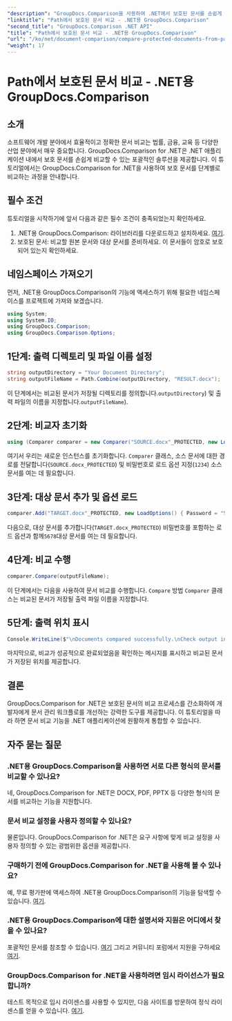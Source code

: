 ```yaml
---
"description": "GroupDocs.Comparison을 사용하여 .NET에서 보호된 문서를 손쉽게 비교하고 원활한 통합을 경험해 보세요. 문서 관리 워크플로를 개선할 수 있습니다."
"linktitle": "Path에서 보호된 문서 비교 - .NET용 GroupDocs.Comparison"
"second_title": "GroupDocs.Comparison .NET API"
"title": "Path에서 보호된 문서 비교 - .NET용 GroupDocs.Comparison"
"url": "/ko/net/document-comparison/compare-protected-documents-from-path/"
"weight": 17
---
```


# Path에서 보호된 문서 비교 - .NET용 GroupDocs.Comparison

## 소개
소프트웨어 개발 분야에서 효율적이고 정확한 문서 비교는 법률, 금융, 교육 등 다양한 산업 분야에서 매우 중요합니다. GroupDocs.Comparison for .NET은 .NET 애플리케이션 내에서 보호 문서를 손쉽게 비교할 수 있는 포괄적인 솔루션을 제공합니다. 이 튜토리얼에서는 GroupDocs.Comparison for .NET을 사용하여 보호 문서를 단계별로 비교하는 과정을 안내합니다.
## 필수 조건
튜토리얼을 시작하기에 앞서 다음과 같은 필수 조건이 충족되었는지 확인하세요.
1. .NET용 GroupDocs.Comparison: 라이브러리를 다운로드하고 설치하세요. [여기](https://releases.groupdocs.com/comparison/net/).
2. 보호된 문서: 비교할 원본 문서와 대상 문서를 준비하세요. 이 문서들이 암호로 보호되어 있는지 확인하세요.

## 네임스페이스 가져오기
먼저, .NET용 GroupDocs.Comparison의 기능에 액세스하기 위해 필요한 네임스페이스를 프로젝트에 가져와 보겠습니다.
```csharp
using System;
using System.IO;
using GroupDocs.Comparison;
using GroupDocs.Comparison.Options;
```

## 1단계: 출력 디렉토리 및 파일 이름 설정
```csharp
string outputDirectory = "Your Document Directory";
string outputFileName = Path.Combine(outputDirectory, "RESULT.docx");
```
이 단계에서는 비교된 문서가 저장될 디렉토리를 정의합니다.`outputDirectory`) 및 출력 파일의 이름을 지정합니다.`outputFileName`).
## 2단계: 비교자 초기화
```csharp
using (Comparer comparer = new Comparer("SOURCE.docx"_PROTECTED, new LoadOptions(){ Password = "1234" }))
```
여기서 우리는 새로운 인스턴스를 초기화합니다. `Comparer` 클래스, 소스 문서에 대한 경로를 전달합니다(`SOURCE.docx_PROTECTED`) 및 비밀번호로 로드 옵션 지정(`1234`) 소스 문서를 여는 데 필요합니다.
## 3단계: 대상 문서 추가 및 옵션 로드
```csharp
comparer.Add("TARGET.docx"_PROTECTED, new LoadOptions() { Password = "5678" });
```
다음으로, 대상 문서를 추가합니다(`TARGET.docx_PROTECTED`) 비밀번호를 포함하는 로드 옵션과 함께`5678`대상 문서를 여는 데 필요합니다.
## 4단계: 비교 수행
```csharp
comparer.Compare(outputFileName);
```
이 단계에서는 다음을 사용하여 문서 비교를 수행합니다. `Compare` 방법 `Comparer` 클래스는 비교된 문서가 저장될 출력 파일 이름을 지정합니다.
## 5단계: 출력 위치 표시
```csharp
Console.WriteLine($"\nDocuments compared successfully.\nCheck output in {Directory.GetCurrentDirectory()}.");
```
마지막으로, 비교가 성공적으로 완료되었음을 확인하는 메시지를 표시하고 비교된 문서가 저장된 위치를 제공합니다.

## 결론
GroupDocs.Comparison for .NET은 보호된 문서의 비교 프로세스를 간소화하여 개발자에게 문서 관리 워크플로를 개선하는 강력한 도구를 제공합니다. 이 튜토리얼을 따라 하면 문서 비교 기능을 .NET 애플리케이션에 원활하게 통합할 수 있습니다.
## 자주 묻는 질문
### .NET용 GroupDocs.Comparison을 사용하면 서로 다른 형식의 문서를 비교할 수 있나요?
네, GroupDocs.Comparison for .NET은 DOCX, PDF, PPTX 등 다양한 형식의 문서를 비교하는 기능을 지원합니다.
### 문서 비교 설정을 사용자 정의할 수 있나요?
물론입니다. GroupDocs.Comparison for .NET은 요구 사항에 맞게 비교 설정을 사용자 정의할 수 있는 광범위한 옵션을 제공합니다.
### 구매하기 전에 GroupDocs.Comparison for .NET을 사용해 볼 수 있나요?
예, 무료 평가판에 액세스하여 .NET용 GroupDocs.Comparison의 기능을 탐색할 수 있습니다. [여기](https://releases.groupdocs.com/).
### .NET용 GroupDocs.Comparison에 대한 설명서와 지원은 어디에서 찾을 수 있나요?
포괄적인 문서를 참조할 수 있습니다. [여기](https://tutorials.groupdocs.com/comparison/net/) 그리고 커뮤니티 포럼에서 지원을 구하세요 [여기](https://forum.groupdocs.com/c/comparison/12).
### GroupDocs.Comparison for .NET을 사용하려면 임시 라이선스가 필요합니까?
테스트 목적으로 임시 라이센스를 사용할 수 있지만, 다음 사이트를 방문하여 정식 라이센스를 얻을 수 있습니다. [여기](https://purchase.groupdocs.com/buy).